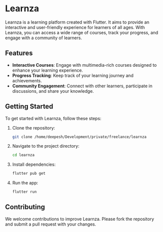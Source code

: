 # Learnza

Learnza is a learning platform created with Flutter. It aims to provide an interactive and user-friendly experience for learners of all ages. With Learnza, you can access a wide range of courses, track your progress, and engage with a community of learners.

## Features

- **Interactive Courses**: Engage with multimedia-rich courses designed to enhance your learning experience.
- **Progress Tracking**: Keep track of your learning journey and achievements.
- **Community Engagement**: Connect with other learners, participate in discussions, and share your knowledge.

## Getting Started

To get started with Learnza, follow these steps:

1. Clone the repository:
    ```bash
    git clone /home/deepesh/Development/private/freelance/learnza
    ```
2. Navigate to the project directory:
    ```bash
    cd learnza
    ```
3. Install dependencies:
    ```bash
    flutter pub get
    ```
4. Run the app:
    ```bash
    flutter run
    ```

## Contributing

We welcome contributions to improve Learnza. Please fork the repository and submit a pull request with your changes.

